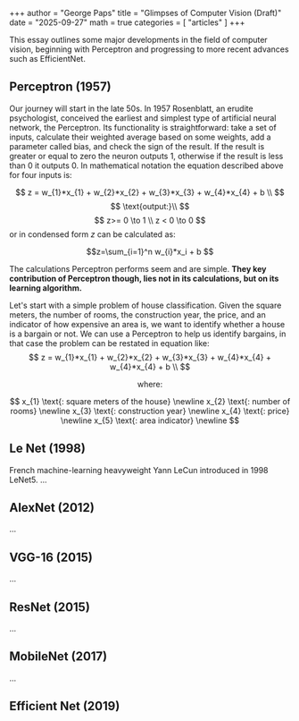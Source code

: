 +++
author = "George Paps"
title = "Glimpses of Computer Vision (Draft)"
date = "2025-09-27"
math = true
categories = [
    "articles"
]
+++

This essay outlines some major developments in the field of computer vision, 
beginning with Perceptron and progressing to more recent advances such as EfficientNet. 

## Perceptron (1957)


<!-- - Rosenblatt [1957].
- **Key Contribution**: Learn weights step by step.
- Earliest and simplest type of artificial neural network.
- Works only for linearly separable problems. -->

Our journey will start in the late 50s.
In 1957 Rosenblatt, an erudite psychologist, 
conceived the earliest and simplest type of artificial neural network, the Perceptron.
Its functionality is straightforward: 
take a set of inputs, 
calculate their weighted average based on some weights,
add a parameter called bias,
and check the sign of the result.
If the result is greater or equal to zero the neuron outputs 1, 
otherwise if the result is less than 0 it outputs 0.
In mathematical notation the equation described above for four inputs is:

$$
z = w_{1}*x_{1} + w_{2}*x_{2} + w_{3}*x_{3} + w_{4}*x_{4} + b \\
$$
$$
\text{output:}\\
$$
$$
z>= 0 \to 1 \\
z < 0 \to 0 
$$
or in condensed form $z$ can be calculated as:

$$z=\sum_{i=1}^n w_{i}*x_i + b $$

The calculations Perceptron performs seem and are simple. 
**They key contribution of Perceptron though, 
lies not in its calculations,
but on its learning algorithm.** 

Let's start with a simple problem of house classification.
Given the square meters, the number of rooms, the construction year,
the price, and an indicator of how expensive an area is,
we want to identify whether a house is a bargain or not.
We can use a Perceptron to help us identify bargains,
in that case the problem can be restated in equation like:
$$
z = w_{1}*x_{1} + w_{2}*x_{2} + w_{3}*x_{3} + w_{4}*x_{4} + w_{4}*x_{4} + b \\
$$

$$
\text{where:}
$$

$$
x_{1} \text{: square meters of the house} \newline 
x_{2} \text{: number of rooms} \newline 
x_{3} \text{: construction year} \newline 
x_{4} \text{: price} \newline 
x_{5} \text{: area indicator} \newline 
$$




## Le Net (1998)

French machine-learning heavyweight Yann LeCun introduced in 1998 LeNet5.
...
<!-- LeNet is a deep convolutional neural network used for image recognition.
It consists of a convolutional layer, followed by a average pool, 
followed by another convolutional layer, followed by another average pool
and finally two fully connected layers with a softmax(not really) in the end. -->

## AlexNet (2012)

...

## VGG-16 (2015)

...

## ResNet (2015)

...

## MobileNet (2017)

...

## Efficient Net (2019)